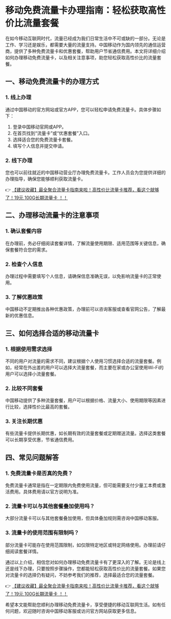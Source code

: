 # 移动免费流量卡办理指南：轻松获取高性价比流量套餐

在如今移动互联网时代，流量已经成为我们日常生活中不可或缺的一部分。无论是工作、学习还是娱乐，都需要大量的流量支持。中国移动作为国内领先的通信运营商，提供了多种免费流量卡和优惠套餐，帮助用户节省通信费用。本文将详细介绍如何办理移动免费流量卡，以及相关注意事项，助您轻松获取高性价比的流量套餐。

## 一、移动免费流量卡的办理方式

### 1. 线上办理
通过中国移动的官方网站或官方APP，您可以轻松申请免费流量卡。具体步骤如下：
1. 登录中国移动官网或APP。
2. 在首页找到“流量卡”或“优惠套餐”入口。
3. 选择适合您的免费流量卡套餐。
4. 填写个人信息并提交申请。

### 2. 线下办理
您也可以前往就近的中国移动营业厅办理免费流量卡。工作人员会为您提供详细的办理指导，确保您能够顺利获取流量卡。

👉 [【建议收藏】最全聚合流量卡指南来啦！高性价比流量卡推荐，看这个就够了！19元 100G长期流量卡 ！！](https://bit.ly/Liuliangka)

## 二、办理移动流量卡的注意事项

### 1. 确认套餐内容
在办理前，务必仔细阅读套餐详情，了解流量使用期限、适用范围等关键信息，确保套餐符合您的需求。

### 2. 检查个人信息
办理过程中需要填写个人信息，请确保信息准确无误，以免影响流量卡的正常使用。

### 3. 了解优惠政策
中国移动不定期推出各种优惠政策，办理前可以咨询客服或查看官网公告，了解最新的优惠信息。

## 三、如何选择合适的移动流量卡

### 1. 根据使用需求选择
不同的用户对流量的需求不同，建议根据个人使用习惯选择合适的流量套餐。例如，经常在外出差的用户可以选择大流量套餐，而主要在家或办公室使用Wi-Fi的用户可以选择小流量套餐。

### 2. 比较不同套餐
中国移动提供了多种流量套餐，用户可以根据价格、流量大小、使用期限等因素进行比较，选择性价比最高的套餐。

### 3. 关注长期优惠
有些流量卡提供长期优惠，如长期有效的流量套餐或定期赠送流量。选择这类套餐可以长期享受优惠，节省通信费用。

## 四、常见问题解答

### 1. 免费流量卡是否真的免费？
免费流量卡通常是指在一定期限内免费使用流量，但可能需要支付少量工本费或激活费用。具体费用请以官方说明为准。

### 2. 流量卡可以与其他套餐叠加使用吗？
大部分流量卡可以与其他套餐叠加使用，但具体叠加规则需咨询中国移动客服。

### 3. 流量卡的使用范围有限制吗？
部分流量卡可能存在使用范围限制，如仅限特定地区或特定网络使用。办理前请仔细阅读套餐详情。

通过以上介绍，相信您对如何办理移动免费流量卡有了更深入的了解。无论是线上还是线下办理，只要按照步骤操作，您都能轻松获取高性价比的流量套餐。如果您对流量卡的选择仍有疑问，不妨参考我们的推荐，选择最适合您的流量套餐。

👉 [【建议收藏】最全聚合流量卡指南来啦！高性价比流量卡推荐，看这个就够了！19元 100G长期流量卡 ！！](https://bit.ly/Liuliangka)

希望本文能帮助您顺利办理移动免费流量卡，享受便捷的移动互联网生活。如有任何问题，欢迎随时咨询中国移动客服或访问官方网站获取更多信息。